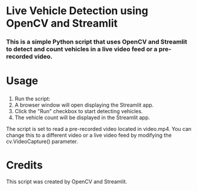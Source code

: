 # Live Vehicle Detection using OpenCV and Streamlit

### This is a simple Python script that uses OpenCV and Streamlit to detect and count vehicles in a live video feed or a pre-recorded video.

# Usage
###
1) Run the script:
2) A browser window will open displaying the Streamlit app.
3) Click the "Run" checkbox to start detecting vehicles.
4) The vehicle count will be displayed in the Streamlit app.

The script is set to read a pre-recorded video located in video.mp4. You can change this to a different video or a live video feed by modifying the cv.VideoCapture() parameter.
# Credits
This script was created by OpenCV and Streamlit.

